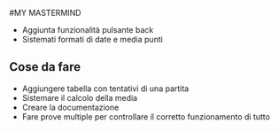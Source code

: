 #MY MASTERMIND

- Aggiunta funzionalità pulsante back
- Sistemati formati di date e media punti

## Cose da fare
- Aggiungere tabella con tentativi di una partita
- Sistemare il calcolo della media
- Creare la documentazione
- Fare prove multiple per controllare il corretto funzionamento di tutto